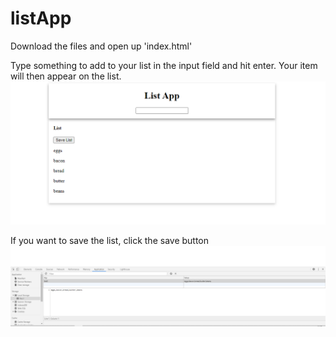# listApp

Download the files and open up 'index.html'

Type something to add to your list in the input field and hit enter. Your item will then appear on the list.
![](images/showcase.PNG)

If you want to save the list, click the save button
![](images/localStorage.PNG)
